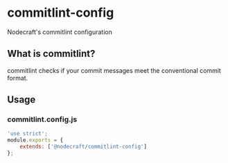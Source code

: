 # commitlint-config
Nodecraft's commitlint configuration

## What is commitlint?

commitlint checks if your commit messages meet the conventional commit format.

## Usage

### commitlint.config.js

```js
'use strict';
module.exports = {
	extends: ['@nodecraft/commitlint-config']
};
```
